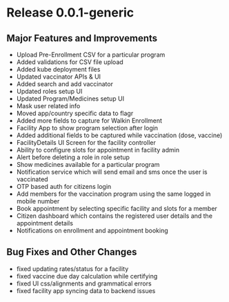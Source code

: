 # Release 0.0.1-generic
## Major Features and Improvements
- Upload Pre-Enrollment CSV for a particular program
- Added validations for CSV file upload
- Added kube deployment files
- Updated vaccinator APIs & UI
- Added search and add vaccinator
- Updated roles setup UI
- Updated Program/Medicines setup UI
- Mask user related info
- Moved app/country specific data to flagr
- Added more fields to capture for Walkin Enrollment
- Facility App to show program selection after login
- Added additional fields to be captured while vaccination (dose, vaccine)
- FacilityDetails UI Screen for the facility controller
- Ability to configure slots for appointment in facility admin
- Alert before deleting a role in role setup
- Show medicines available for a particular program
- Notification service which will send email and sms once the user is vaccinated
- OTP based auth for citizens login
- Add members for the vaccination program using the same logged in mobile number
- Book appointment by selecting specific facility and slots for a member
- Citizen dashboard which contains the registered user details and the appointment details
- Notifications on enrollment and appointment booking

## Bug Fixes and Other Changes
- fixed updating rates/status for a facility
- fixed vaccine due day calculation while certifying
- fixed UI css/alignments and grammatical errors
- fixed facility app syncing data to backend issues
